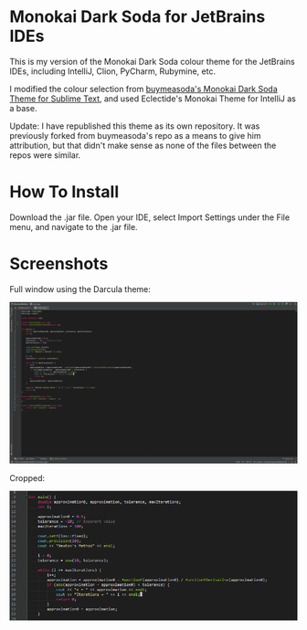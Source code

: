 # Monokai Dark Soda for JetBrains IDEs

This is my version of the Monokai Dark Soda colour theme for the JetBrains IDEs, including IntelliJ, Clion, PyCharm, Rubymine, etc.

I modified the colour selection from [buymeasoda's Monokai Dark Soda Theme for Sublime Text](https://github.com/buymeasoda/soda-theme), and used Eclectide's Monokai Theme for IntelliJ as a base.

Update: I have republished this theme as its own repository. It was previously forked from buymeasoda's repo as a means to give him attribution, but that didn't make sense as none of the files between the repos were similar.

# How To Install

Download the .jar file. Open your IDE, select Import Settings under the File menu, and navigate to the .jar file.

# Screenshots

Full window using the Darcula theme:

![Screenshot](https://raw.githubusercontent.com/francoiswnel/Monokai-Dark-Soda-for-JetBrains/master/screenshot.png)

Cropped:

![Screenshot Crop](https://raw.githubusercontent.com/francoiswnel/Monokai-Dark-Soda-for-JetBrains/master/screenshot-crop.png)
